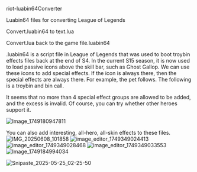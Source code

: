 
riot-luabin64Converter<br>

Luabin64 files for converting League of Legends<br>

Convert.luabin64 to text.lua

Convert.lua back to the game file.luabin64

.luabin64 is a script file in League of Legends that was used to boot troybin effects files back at the end of S4. In the current S15 season, it is now used to load passive icons above the skill bar, such as Ghost Gallop. We can use these icons to add special effects. If the icon is always there, then the special effects are always there. For example, the pet follows. The following is a troybin and bin call.<br>

It seems that no more than 4 special effect groups are allowed to be added, and the excess is invalid. Of course, you can try whether other heroes support it.

![Image_1749180947811](https://github.com/user-attachments/assets/957e2bbb-ff50-400c-aaf7-8797e605d9e7)


You can also add interesting, all-hero, all-skin effects to these files.<br>
![IMG_20250608_101858](https://github.com/user-attachments/assets/14607c55-1773-45e4-96fe-ba548879c52f)
![image_editor_1749349024413](https://github.com/user-attachments/assets/a9141995-9d57-4497-a487-78f03498251e)
![image_editor_1749349028468](https://github.com/user-attachments/assets/78a8efea-021d-4613-bb86-cd3c1825594b)
![image_editor_1749349033553](https://github.com/user-attachments/assets/6853eff8-451c-4ad2-bfaf-a80bd5b2397e)
![Image_1749184994034](https://github.com/user-attachments/assets/2e73b09f-4b4d-45ac-abf2-408aebfc324d)


![Snipaste_2025-05-25_02-25-50](https://github.com/user-attachments/assets/bfd1442c-40f3-4fa1-8828-cdb426bfebfb)
